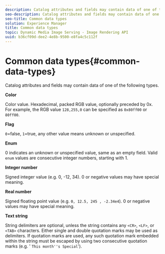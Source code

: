 ```yaml
---
description: Catalog attributes and fields may contain data of one of the following types.
seo-description: Catalog attributes and fields may contain data of one of the following types.
seo-title: Common data types
solution: Experience Manager
title: Common data types
topic: Dynamic Media Image Serving - Image Rendering API
uuid: b36cf09d-dee2-4e8b-9500-e8fa4c5c112f
---
```


# Common data types{#common-data-types}

Catalog attributes and fields may contain data of one of the following types.

 **Color**

Color value. Hexadecimal, packed RGB value, optionally preceded by 0x. For example, the RGB value `128,255,0` can be specified as `0x80ff00` or `80ff00`.

**Flag**

`0`=false, `1`=true, any other value means unknown or unspecified.

**Enum**

0 indicates an unknown or unspecified value, same as an empty field. Valid `enum` values are consecutive integer numbers, starting with 1.

**Integer number**

Signed integer value (e.g. 0, -12, 34). 0 or negative values may have special meaning.

**Real number**

Signed floating point value (e.g. `0, 12.5, 245 , -2.34e4`). 0 or negative values may have special meaning.

**Text string**

String delimiters are optional, unless the string contains any `<CR>`, `<LF>`, or `<TAB>` characters. Either single and double quotation marks may be used as delimiters. If quotation marks are used, any such quotation mark embedded within the string must be escaped by using two consecutive quotation marks (e.g. ' `This month''s Special`'). 
